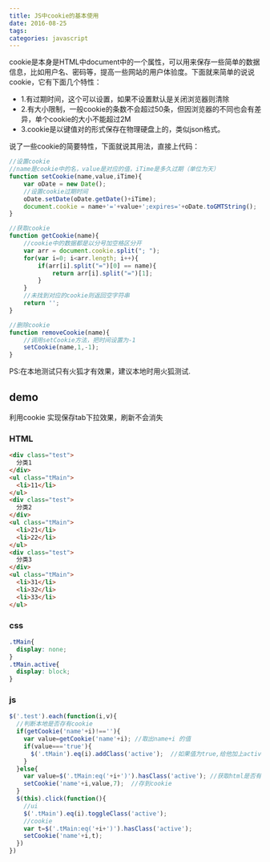 ```yaml
---
title: JS中cookie的基本使用
date: 2016-08-25
tags:
categories: javascript
---
```

cookie是本身是HTML中document中的一个属性，可以用来保存一些简单的数据信息，比如用户名、密码等，提高一些网站的用户体验度。下面就来简单的说说cookie，它有下面几个特性：
* 1.有过期时间，这个可以设置，如果不设置默认是关闭浏览器则清除
* 2.有大小限制，一般cookie的条数不会超过50条，但因浏览器的不同也会有差异，单个cookie的大小不能超过2M
* 3.cookie是以键值对的形式保存在物理硬盘上的，类似json格式。

<!-- more -->

说了一些cookie的简要特性，下面就说其用法，直接上代码：

```javascript
//设置cookie  
//name是cookie中的名，value是对应的值，iTime是多久过期（单位为天）  
function setCookie(name,value,iTime){  
    var oDate = new Date();  
    //设置cookie过期时间  
    oDate.setDate(oDate.getDate()+iTime);  
    document.cookie = name+'='+value+';expires='+oDate.toGMTString();  
}  

//获取cookie  
function getCookie(name){  
    //cookie中的数据都是以分号加空格区分开  
    var arr = document.cookie.split("; ");  
    for(var i=0; i<arr.length; i++){  
        if(arr[i].split("=")[0] == name){  
            return arr[i].split("=")[1];  
        }  
    }  
    //未找到对应的cookie则返回空字符串  
    return '';  
}  

//删除cookie  
function removeCookie(name){  
    //调用setCookie方法，把时间设置为-1  
    setCookie(name,1,-1);  
}  
```

PS:在本地测试只有火狐才有效果，建议本地时用火狐测试.

## demo
利用cookie 实现保存tab下拉效果，刷新不会消失

### HTML
```HTML
<div class="test">
  分类1
</div>
<ul class="tMain">
  <li>11</li>
</ul>
<div class="test">
  分类2
</div>
<ul class="tMain">
  <li>21</li>
  <li>22</li>
</ul>
<div class="test">
  分类3
</div>
<ul class="tMain">
  <li>31</li>
  <li>32</li>
  <li>33</li>
</ul>
```
### css

```css
.tMain{
  display: none;
}
.tMain.active{
  display: block;
}
```

### js

```javascript
$('.test').each(function(i,v){
  //判断本地是否存有cookie
  if(getCookie('name'+i)!==''){
    var value=getCookie('name'+i); //取出name+i 的值
    if(value==='true'){
      $('.tMain').eq(i).addClass('active');  //如果值为true,给他加上active类
    }
  }else{
    var value=$('.tMain:eq('+i+')').hasClass('active'); //获取html是否有active 类
    setCookie('name'+i,value,7);  //存到cookie
  }
  $(this).click(function(){
    //ui
    $('.tMain').eq(i).toggleClass('active');
    //cookie
    var t=$('.tMain:eq('+i+')').hasClass('active');
    setCookie('name'+i,t);
  })
})
```
